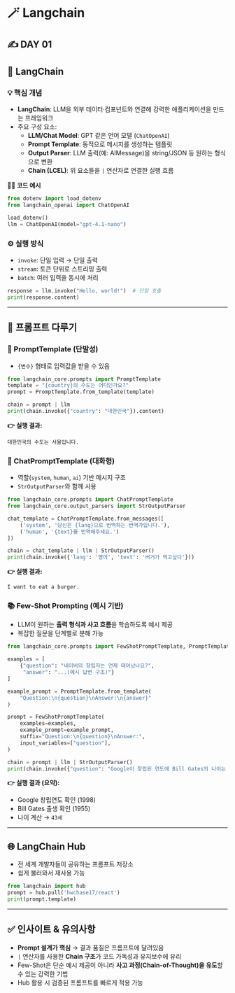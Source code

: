 # 🪄 Langchain

## ✍️ DAY 01

## 🔗 LangChain

### 💡 핵심 개념

- **LangChain**: LLM을 외부 데이터·컴포넌트와 연결해 강력한 애플리케이션을 만드는 프레임워크
- 주요 구성 요소:
    - **LLM/Chat Model**: GPT 같은 언어 모델 (`ChatOpenAI`)
    - **Prompt Template**: 동적으로 메시지를 생성하는 템플릿
    - **Output Parser**: LLM 출력(예: AIMessage)을 string/JSON 등 원하는 형식으로 변환
    - **Chain (LCEL)**: 위 요소들을 `|` 연산자로 연결한 실행 흐름

**👩‍💻 코드 예시**

```python
from dotenv import load_dotenv
from langchain_openai import ChatOpenAI

load_dotenv()
llm = ChatOpenAI(model="gpt-4.1-nano")
```

### ⚙️ 실행 방식

- `invoke`: 단일 입력 → 단일 출력
- `stream`: 토큰 단위로 스트리밍 출력
- `batch`: 여러 입력을 동시에 처리

```python
response = llm.invoke("Hello, world!")  # 단일 호출
print(response.content)
```

---

## 🧩 프롬프트 다루기

### 📝 PromptTemplate (단발성)

- `{변수}` 형태로 입력값을 받을 수 있음

```python
from langchain_core.prompts import PromptTemplate
template = "{country}의 수도는 어디인가요?"
prompt = PromptTemplate.from_template(template)

chain = prompt | llm
print(chain.invoke({"country": "대한민국"}).content)
```

**👉 실행 결과:**

 `대한민국의 수도는 서울입니다.`

### 💬 ChatPromptTemplate (대화형)

- 역할(`system`, `human`, `ai`) 기반 메시지 구조
- `StrOutputParser`와 함께 사용

```python
from langchain_core.prompts import ChatPromptTemplate
from langchain_core.output_parsers import StrOutputParser

chat_template = ChatPromptTemplate.from_messages([
    ('system', '당신은 {lang}으로 번역하는 번역가입니다.'),
    ('human', '{text}를 번역해주세요.')
])

chain = chat_template | llm | StrOutputParser()
print(chain.invoke({'lang': '영어', 'text': '버거가 먹고싶다'}))
```

**👉 실행 결과:**

 `I want to eat a burger.`

### 📚 Few-Shot Prompting (예시 기반)

- LLM이 원하는 **출력 형식과 사고 흐름**을 학습하도록 예시 제공
- 복잡한 질문을 단계별로 분해 가능

```python
from langchain_core.prompts import FewShotPromptTemplate, PromptTemplate

examples = [
    {"question": "네이버의 창립자는 언제 태어났나요?",
     "answer": "...(예시 답변 구조)"}
]

example_prompt = PromptTemplate.from_template(
    "Question:\n{question}\nAnswer:\n{answer}"
)

prompt = FewShotPromptTemplate(
    examples=examples,
    example_prompt=example_prompt,
    suffix="Question:\n{question}\nAnswer:",
    input_variables=["question"],
)

chain = prompt | llm | StrOutputParser()
print(chain.invoke({"question": "Google이 창립된 연도에 Bill Gates의 나이는 몇 살인가요?"}))
```

**👉 실행 결과 (요약):**

- Google 창립연도 확인 (1998)
- Bill Gates 출생 확인 (1955)
- 나이 계산 → `43세`

---

## 🌐 LangChain Hub

- 전 세계 개발자들이 공유하는 프롬프트 저장소
- 쉽게 불러와서 재사용 가능

```python
from langchain import hub
prompt = hub.pull('hwchase17/react')
print(prompt.template)
```

---

## ✅ 인사이트 & 유의사항

- **Prompt 설계가 핵심** → 결과 품질은 프롬프트에 달려있음
- `|` 연산자를 사용한 **Chain 구조**가 코드 가독성과 유지보수에 유리
- Few-Shot은 단순 예시 제공이 아니라 **사고 과정(Chain-of-Thought)을 유도**할 수 있는 강력한 기법
- Hub 활용 시 검증된 프롬프트를 빠르게 적용 가능